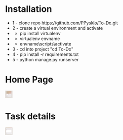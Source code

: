 # Installation
* 1 - clone repo https://github.com/PPysklo/To-Do.git
* 2 - create a virtual environment and activate
*  - pip install virtualenv
*  - virtualenv envname
*  - envname\scripts\activate
* 3 - cd into project "cd To-Do"
* 4 - pip install -r requirements.txt
* 5 - python manage.py runserver

# Home Page
<img src="./resources/images/index.JPG" style="width:1.5rem; height:1.5rem;">

# Task details
<img src="./resources/images/taskform.JPG" style="width:1.5rem; height:1.5rem;">
